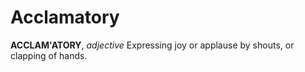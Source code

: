 # Acclamatory

**ACCLAM'ATORY**, _adjective_ Expressing joy or applause by shouts, or clapping of hands.
